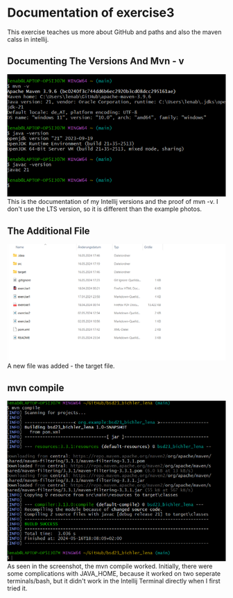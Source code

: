 # Documentation of exercise3
This exercise teaches us more about GitHub and paths and also the maven calss in intellij.
## Documenting The Versions And Mvn - v
![Screenshot of the versions](./resources/images/ex3_versions.png)
This is the documentation of my Intellij versions and the proof of mvn -v.
I don't use the LTS version, so it is different than the example photos.

## The Additional File
![Screenshot of The Repository](./resources/images/ex3_1.png)
A new file was added - the target file.

## mvn compile
![Screenshot of successfull mvn compile](./resources/images/ex3_2.png)
As seen in the screenshot, the mvn compile worked. Initially, there were some complications with JAVA_HOME, because it worked on two seperate terminals/bash, but it didn't work in the Intellij Terminal directly when I first tried it.

